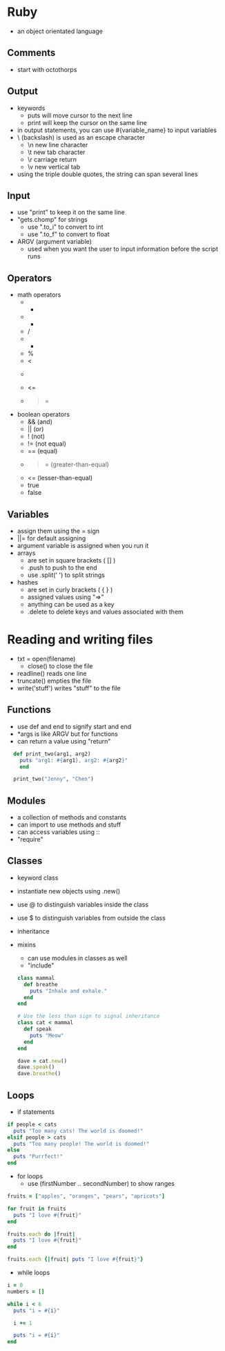 # Ruby
* an object orientated language

## Comments
* start with octothorps

## Output
* keywords
  * puts will move cursor to the next line
  * print will keep the cursor on the same line
* in output statements, you can use #{variable_name} to input variables
* \ (backslash) is used as an escape character
  * \n new line character
  * \t new tab character
  * \r carriage return
  * \v new vertical tab
* using the triple double quotes, the string can span several lines

## Input
* use "print" to keep it on the same line
* "gets.chomp" for strings
  * use ".to_i" to convert to int
  * use ".to_f" to convert to float
* ARGV (argument variable)
  * used when you want the user to input information before the script runs

## Operators
* math operators
  * +
  * -
  * /
  * *
  * %
  * <
  * >
  * <=
  * >=
* boolean operators
  * && (and)
  * || (or)
  * ! (not)
  * != (not equal)
  * == (equal)
  * >= (greater-than-equal)
  * <= (lesser-than-equal)
  * true
  * false

## Variables
* assign them using the = sign
* ||= for default assigning
* argument variable is assigned when you run it
* arrays
  * are set in square brackets ( [] )
  * .push to push to the end
  * use .split(' ') to split strings
* hashes
  * are set in curly brackets ( { } )
  * assigned values using "=>"
  * anything can be used as a key
  * .delete to delete keys and values associated with them

# Reading and writing files
* txt = open(filename)
  * close() to close the file
* readline() reads one line
* truncate() empties the file
* write('stuff') writes "stuff" to the file

## Functions
* use def and end to signify start and end
* \*args is like ARGV but for functions
* can return a value using "return"
``` Ruby
  def print_two(arg1, arg2)
    puts "arg1: #{arg1}, arg2: #{arg2}"
    end

  print_two("Jenny", "Chen")
```
## Modules
* a collection of methods and constants
* can import to use methods and stuff
* can access variables using ::
* "require"

## Classes
* keyword class
* instantiate new objects using .new()
* use @ to distinguish variables inside the class
* use $ to distinguish variables from outside the class
* inheritance
* mixins
  * can use modules in classes as well
  * "include"

  ``` Ruby
  class mammal
    def breathe
      puts "Inhale and exhale."
    end
  end

  # Use the less than sign to signal inheritance
  class cat < mammal
    def speak
      puts "Meow"
    end
  end

  dave = cat.new()
  dave.speak()
  dave.breathe()
  ```

## Loops
* if statements

``` Ruby
if people < cats
  puts "Too many cats! The world is doomed!"
elsif people > cats
  puts "Too many people! The world is doomed!"
else
  puts "Purrfect!"
end
```

* for loops
  * use (firstNumber .. secondNumber) to show ranges

``` Ruby
fruits = ["apples", "oranges", "pears", "apricots"]

for fruit in fruits
  puts "I love #{fruit}"
end

fruits.each do |fruit|
  puts "I love #{fruit}"
end

fruits.each {|fruit| puts "I love #{fruit}"}
```
* while loops

``` Ruby
i = 0
numbers = []

while i < 6
  puts "i = #{i}"

  i += 1

  puts "i = #{i}"
end
```
